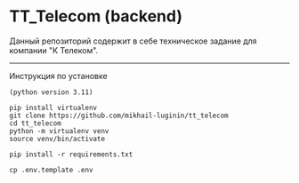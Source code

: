 # TT_Telecom (backend)

Данный репозиторий содержит в себе техническое задание для компании "К Телеком".

***

Инструкция по установке
    
    (python version 3.11)

    pip install virtualenv
    git clone https://github.com/mikhail-luginin/tt_telecom
    cd tt_telecom
    python -m virtualenv venv
    source venv/bin/activate

    pip install -r requirements.txt
    
    cp .env.template .env

